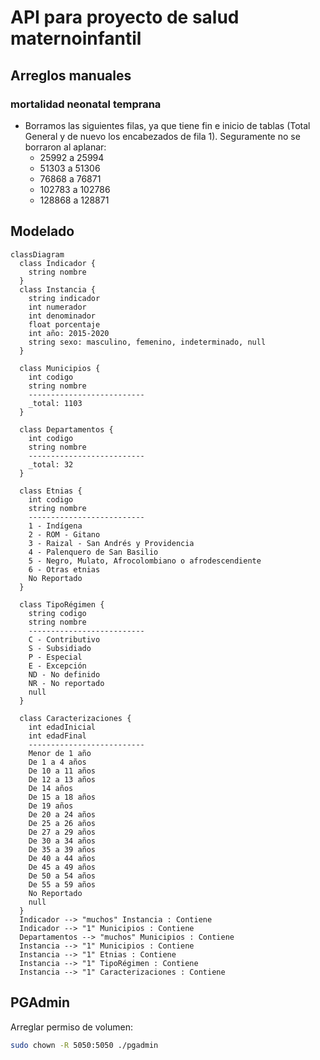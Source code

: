# API para proyecto de salud maternoinfantil

## Arreglos manuales

### mortalidad neonatal temprana

- Borramos las siguientes filas, ya que tiene fin e inicio de tablas (Total General y de nuevo los encabezados de fila 1). Seguramente no se borraron al aplanar:
  - 25992 a 25994
  - 51303 a 51306
  - 76868 a 76871
  - 102783 a 102786
  - 128868 a 128871

## Modelado

```mermaid
classDiagram
  class Indicador {
    string nombre
  }
  class Instancia {
    string indicador
    int numerador
    int denominador
    float porcentaje
    int año: 2015-2020
    string sexo: masculino, femenino, indeterminado, null
  }

  class Municipios {
    int codigo
    string nombre
    --------------------------
    _total: 1103
  }

  class Departamentos {
    int codigo
    string nombre
    --------------------------
    _total: 32
  }

  class Etnias {
    int codigo
    string nombre
    --------------------------
    1 - Indígena
    2 - ROM - Gitano
    3 - Raizal - San Andrés y Providencia
    4 - Palenquero de San Basilio
    5 - Negro, Mulato, Afrocolombiano o afrodescendiente
    6 - Otras etnias
    No Reportado
  }

  class TipoRégimen {
    string codigo
    string nombre
    --------------------------
    C - Contributivo
    S - Subsidiado
    P - Especial
    E - Excepción
    ND - No definido
    NR - No reportado
    null
  }

  class Caracterizaciones {
    int edadInicial
    int edadFinal
    --------------------------
    Menor de 1 año
    De 1 a 4 años
    De 10 a 11 años
    De 12 a 13 años
    De 14 años
    De 15 a 18 años
    De 19 años
    De 20 a 24 años
    De 25 a 26 años
    De 27 a 29 años
    De 30 a 34 años
    De 35 a 39 años
    De 40 a 44 años
    De 45 a 49 años
    De 50 a 54 años
    De 55 a 59 años
    No Reportado
    null
  }
  Indicador --> "muchos" Instancia : Contiene
  Indicador --> "1" Municipios : Contiene
  Departamentos --> "muchos" Municipios : Contiene
  Instancia --> "1" Municipios : Contiene
  Instancia --> "1" Etnias : Contiene
  Instancia --> "1" TipoRégimen : Contiene
  Instancia --> "1" Caracterizaciones : Contiene
```

## PGAdmin

Arreglar permiso de volumen:

```bash
sudo chown -R 5050:5050 ./pgadmin
```
